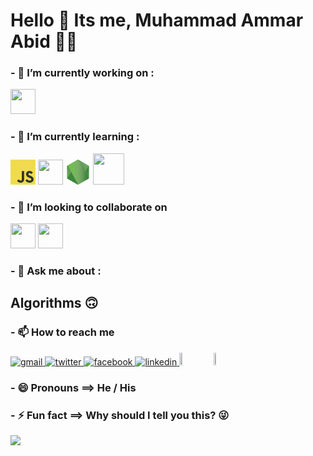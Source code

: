 <h1> Hello 👋 Its me, Muhammad Ammar Abid 👦🏻</h1>  

 <h3>- 🔭 I’m currently working on :</h3> <img width="40px" height="40px" src="https://code.fb.com/wp-content/uploads/2016/05/2000px-Python-logo-notext.svg_.png" style="max-width:100%;">  
 <h3> - 🌱 I’m currently learning : </h3><img width="40px" height="40px" src="https://raw.githubusercontent.com/github/explore/80688e429a7d4ef2fca1e82350fe8e3517d3494d/topics/javascript/javascript.png" alt="javascript" style="max-width:100%;"> <img width="40px" height="40px" src="https://academind.com/static/82471063091d8dd5c25baba64914d893/c1b63/flutter.png" style="max-width:100%;"> <img width="40px" height="40px" src="https://raw.githubusercontent.com/github/explore/fbceb94436312b6dacde68d122a5b9c7d11f9524/topics/nodejs/nodejs.png" alt="nodejs" style="max-width:100%;"> <img width="50px" height="50px" src="https://git-scm.com/images/logos/logomark-orange@2x.png" style="max-width:100%;">

  <h3>- 👯 I’m looking to collaborate on </h3>  <img width="40px" height="40px" src="https://academind.com/static/82471063091d8dd5c25baba64914d893/c1b63/flutter.png" style="max-width:100%;"> <img width="40px" height="40px" src="https://code.fb.com/wp-content/uploads/2016/05/2000px-Python-logo-notext.svg_.png" style="max-width:100%;">  
<h3>  - 💬 Ask me about : </h3> <h2> Algorithms 🙃 </h2>
<h3>  - 📫 How to reach me </h3> <a href="mailto:ammarabid890@gmail.com"> <img alt="gmail" src="https://camo.githubusercontent.com/8e59d6f8d8b35b31eff433c03964ad2dd4484246/68747470733a2f2f696d672e736869656c64732e696f2f62616467652f676d61696c2d2532334431343833362e7376673f267374796c653d666f722d7468652d6261646765266c6f676f3d476d61696c266c6f676f436f6c6f723d7768697465" data-canonical-src="https://img.shields.io/badge/gmail-%23D14836.svg?&amp;style=for-the-badge&amp;logo=Gmail&amp;logoColor=white" style="max-width:100%;">
</a> <a href="https://twitter.com/AmmarAbid92_90" rel="nofollow">
  <img alt="twitter" src="https://camo.githubusercontent.com/f6bc8eba24f0d279574852c1a85f0ade22be62ad/68747470733a2f2f696d672e736869656c64732e696f2f62616467652f747769747465722d2532333144413146322e7376673f267374796c653d666f722d7468652d6261646765266c6f676f3d74776974746572266c6f676f436f6c6f723d7768697465" data-canonical-src="https://img.shields.io/badge/twitter-%231DA1F2.svg?&amp;style=for-the-badge&amp;logo=twitter&amp;logoColor=white" style="max-width:100%;">
</a> <a href="https://www.facebook.com/profile.php?id=100010023240193" rel="nofollow">
  <img alt="facebook" src="https://camo.githubusercontent.com/caecb22b29549422db0d0b74860a5530439a0247/68747470733a2f2f696d672e736869656c64732e696f2f62616467652f66616365626f6f6b2d2532333138373766322e7376673f267374796c653d666f722d7468652d6261646765266c6f676f3d66616365626f6f6b266c6f676f436f6c6f723d7768697465" data-canonical-src="https://img.shields.io/badge/facebook-%231877f2.svg?&amp;style=for-the-badge&amp;logo=facebook&amp;logoColor=white" style="max-width:100%;"> </a> 
  <a href="https://www.linkedin.com/in/ammar-abid-7645951b7/" rel="nofollow">
  <img alt="linkedin" src="https://camo.githubusercontent.com/1dcd5055f954bdffc97262ea35813b55f8af3faf/68747470733a2f2f696d672e736869656c64732e696f2f62616467652f6c696e6b6564696e2d2532333030373742352e7376673f267374796c653d666f722d7468652d6261646765266c6f676f3d6c696e6b6564496e266c6f676f436f6c6f723d7768697465" data-canonical-src="https://img.shields.io/badge/linkedin-%230077B5.svg?&amp;style=for-the-badge&amp;logo=linkedIn&amp;logoColor=white" style="max-width:100%;"> </a> 
  <a href="https://www.instagram.com/ammarabid92_90" rel="nofollow">
 <img width="10%" height="6%" src="https://img.shields.io/badge/-Instagram-E4405F"></a>
 <a href="https://www.youtube.com/channel/UCmVTp6pRdetAvz_V0378giQ?view_as=subscriber" rel="nofollow">
  <img width="8.5%" height="4%" src="https://img.shields.io/badge/-Youtube-FF0000"></a>
  

<h3> - 😄 Pronouns ==> He / His </h3>
<h3> - ⚡ Fun fact ==> Why should I tell you this? 😜 </h3> 

<img src="https://github-readme-stats.vercel.app/api?username=Ammar-Abid92&&show_icons=true&title_color=38E0FF&icon_color=bb2acf&text_color=FFFFFF&bg_color=003C47">
